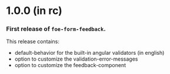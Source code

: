 # 1.0.0 (in rc)

### First release of `foe-form-feedback`.

This release contains:

* default-behavior for the built-in angular validators (in english)
* option to customize the validation-error-messages
* option to customize the feedback-component